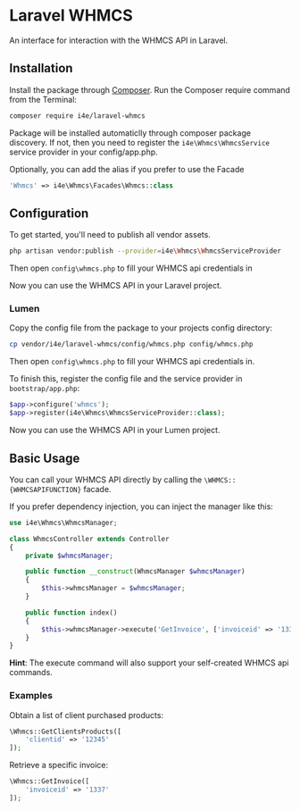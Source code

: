 Laravel WHMCS
======

An interface for interaction with the WHMCS API in Laravel.

## Installation

Install the package through [Composer](http://getcomposer.org/). Run the Composer require command from the Terminal:

```bash
composer require i4e/laravel-whmcs
```

Package will be installed automaticlly through composer package discovery. If not, then you need to register 
the `i4e\Whmcs\WhmcsService` service provider in your config/app.php.

Optionally, you can add the alias if you prefer to use the Facade

```php
'Whmcs' => i4e\Whmcs\Facades\Whmcs::class
```

## Configuration

To get started, you'll need to publish all vendor assets.

```bash
php artisan vendor:publish --provider=i4e\Whmcs\WhmcsServiceProvider
```

Then open `config\whmcs.php` to fill your WHMCS api credentials in

Now you can use the WHMCS API in your Laravel project.

### Lumen

Copy the config file from the package to your projects config directory:

```bash
cp vendor/i4e/laravel-whmcs/config/whmcs.php config/whmcs.php
```

Then open `config\whmcs.php` to fill your WHMCS api credentials in.

To finish this, register the config file and the service provider in `bootstrap/app.php`:

```php
$app->configure('whmcs');
$app->register(i4e\Whmcs\WhmcsServiceProvider::class);
```

Now you can use the WHMCS API in your Lumen project.

## Basic Usage

You can call your WHMCS API directly by calling the `\WHMCS::{WHMCSAPIFUNCTION}` facade.

If you prefer dependency injection, you can inject the manager like this:

```php
use i4e\Whmcs\WhmcsManager;

class WhmcsController extends Controller
{
    private $whmcsManager;

    public function __construct(WhmcsManager $whmcsManager)
    {
        $this->whmcsManager = $whmcsManager;
    }

    public function index()
    {
        $this->whmcsManager->execute('GetInvoice', ['invoiceid' => '1337']);
    }
}
```
**Hint**: The execute command will also support your self-created WHMCS api commands.


### Examples

Obtain a list of client purchased products:

```php
\Whmcs::GetClientsProducts([
    'clientid' => '12345'
]);
```

Retrieve a specific invoice:

```php
\Whmcs::GetInvoice([
    'invoiceid' => '1337'
]);
```

